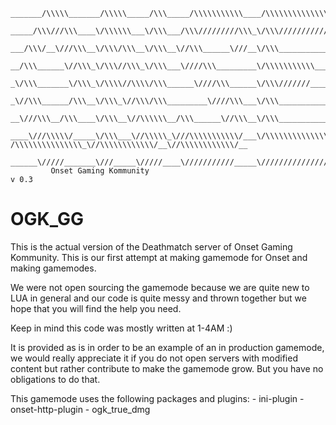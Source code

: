 ```
_______/\\\\\_______/\\\\\_____/\\\_____/\\\\\\\\\\\____/\\\\\\\\\\\\\\\__/\\\\\\\\\\\\\\\__________________/\\\\\\\\\\\\_____/\\\\\\\\\\\\_        
 _____/\\\///\\\____\/\\\\\\___\/\\\___/\\\/////////\\\_\/\\\///////////__\///////\\\/////_________________/\\\//////////____/\\\//////////__       
  ___/\\\/__\///\\\__\/\\\/\\\__\/\\\__\//\\\______\///__\/\\\___________________\/\\\_____________________/\\\______________/\\\_____________      
   __/\\\______\//\\\_\/\\\//\\\_\/\\\___\////\\\_________\/\\\\\\\\\\\___________\/\\\____________________\/\\\____/\\\\\\\_\/\\\____/\\\\\\\_     
    _\/\\\_______\/\\\_\/\\\\//\\\\/\\\______\////\\\______\/\\\///////____________\/\\\____________________\/\\\___\/////\\\_\/\\\___\/////\\\_    
     _\//\\\______/\\\__\/\\\_\//\\\/\\\_________\////\\\___\/\\\___________________\/\\\____________________\/\\\_______\/\\\_\/\\\_______\/\\\_   
      __\///\\\__/\\\____\/\\\__\//\\\\\\__/\\\______\//\\\__\/\\\___________________\/\\\____________________\/\\\_______\/\\\_\/\\\_______\/\\\_  
       ____\///\\\\\/_____\/\\\___\//\\\\\_\///\\\\\\\\\\\/___\/\\\\\\\\\\\\\\\_______\/\\\__ /\\\\\\\\\\\\\\\_\//\\\\\\\\\\\\/__\//\\\\\\\\\\\\/__ 
        ______\/////_______\///_____\/////____\///////////_____\///////////////________\///___\///////////////___\////////////_____\////////////____
         Onset Gaming Kommunity                                                                                                                 v 0.3
```
# OGK_GG

This is the actual version of the Deathmatch server of Onset Gaming Kommunity.
This is our first attempt at making gamemode for Onset and making gamemodes.

We were not open sourcing the gamemode because we are quite new to LUA in general and our code is
quite messy and thrown together but we hope that you will find the help you need.

Keep in mind this code was mostly written at 1-4AM :) 

It is provided as is in order to be an example of an in production gamemode, we would really appreciate it if you do not
open servers with modified content but rather contribute to make the gamemode grow. But you have no obligations to do that.

This gamemode uses the following packages and plugins:
    - ini-plugin
    - onset-http-plugin
    - ogk_true_dmg
